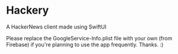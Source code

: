 # Hackery
A HackerNews client made using SwiftUI

Please replace the GoogleService-Info.plist file with your own (from Firebase) if you're planning to use the app frequently. Thanks. :)
